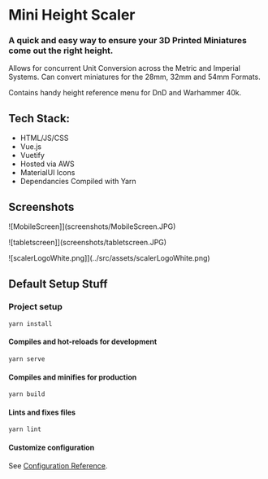 # Mini Height Scaler 
### A quick and easy way to ensure your 3D Printed Miniatures come out the right height. 

Allows for concurrent Unit Conversion across the Metric and Imperial Systems. Can convert miniatures for the 28mm, 32mm and 54mm Formats. 

Contains handy height reference menu for DnD and Warhammer 40k.


## Tech Stack:

* HTML/JS/CSS
* Vue.js
* Vuetify
* Hosted via AWS
* MaterialUI Icons
* Dependancies Compiled with Yarn




## Screenshots

![MobileScreen]](screenshots/MobileScreen.JPG)

![tabletscreen]](screenshots/tabletscreen.JPG)

![scalerLogoWhite.png]](../src/assets/scalerLogoWhite.png)


## Default Setup Stuff

### Project setup
```
yarn install
```

#### Compiles and hot-reloads for development
```
yarn serve
```

#### Compiles and minifies for production
```
yarn build
```

#### Lints and fixes files
```
yarn lint
```

#### Customize configuration
See [Configuration Reference](https://cli.vuejs.org/config/).
